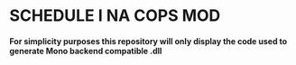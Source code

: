 # SCHEDULE I NA COPS MOD

#### For simplicity purposes this repository will only display the code used to generate Mono backend compatible .dll
